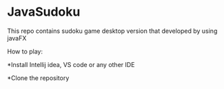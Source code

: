 # JavaSudoku

This repo contains sudoku game desktop version that developed by using javaFX

How to play:

*Install Intellij idea, VS code or any other IDE

*Clone the repository 
